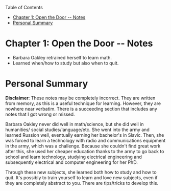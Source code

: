 <!-- START doctoc generated TOC please keep comment here to allow auto update -->
<!-- DON'T EDIT THIS SECTION, INSTEAD RE-RUN doctoc TO UPDATE -->
Table of Contents

-   [Chapter 1: Open the Door --
    Notes](#chapter-1-open-the-door----notes)
-   [Personal Summary](#personal-summary)

<!-- END doctoc generated TOC please keep comment here to allow auto update -->
Chapter 1: Open the Door -- Notes
=================================

-   Barbara Oakley retrained herself to learn math.
-   Learned when/how to study but also when to quit.

Personal Summary
================

**Disclaimer**: These notes may be completely incorrect. They are
written from memory, as this is a useful technique for learning.
However, they are nowhere near verbatim. There is a succeeding section
that includes any notes that I got wrong or missed.

Barbara Oakley never did well in math/science, but she did well in
humanities/ social studies/language/etc. She went into the army and
learned Russion well, eventually earning her bachelor's in Slavic. Then,
she was forced to learn a technology with radio and communications
equipment in the army, which was a challenge. Because she couldn't find
great work after this, she used her cheaper education thanks to the army
to go back to school and learn technology, studying electrical
engineering and subsequently electrical and computer engineering for her
PhD.

Through these new subjects, she learned both how to study and how to
quit. It's possibly to train yourself to learn and love new subjects,
even if they are completely abstract to you. There are tips/tricks to
develop this.
